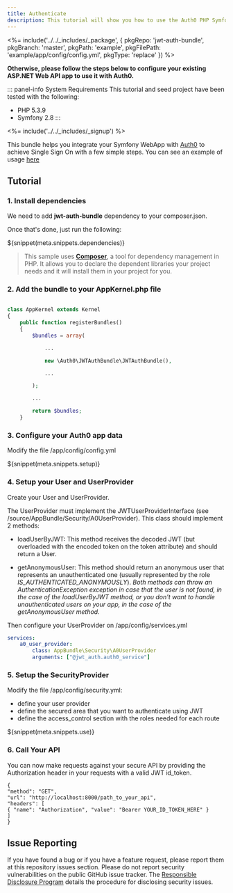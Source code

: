 ```yaml
---
title: Authenticate
description: This tutorial will show you how to use the Auth0 PHP Symfony SDK to add authentication and authorization to your API.
---
```


<%= include('../../_includes/_package', {
  pkgRepo: 'jwt-auth-bundle',
  pkgBranch: 'master',
  pkgPath: 'example',
  pkgFilePath: 'example/app/config/config.yml',
  pkgType: 'replace'
}) %>

**Otherwise, please follow the steps below to configure your existing ASP.NET Web API app to use it with Auth0.**

::: panel-info System Requirements
This tutorial and seed project have been tested with the following:
* PHP 5.3.9
* Symfony 2.8
:::

<%= include('../../_includes/_signup') %>

This bundle helps you integrate your Symfony WebApp with [Auth0](https://auth0.com/) to achieve Single Sign On with a few simple steps. You can see an example of usage [here](https://github.com/auth0/jwt-auth-bundle/tree/master/example)

## Tutorial

### 1. Install dependencies

We need to add **jwt-auth-bundle** dependency to your composer.json.

Once that's done, just run the following:

${snippet(meta.snippets.dependencies)}

> This sample uses **[Composer](https://getcomposer.org/doc/00-intro.md)**, a tool for dependency management in PHP. It allows you to declare the dependent libraries your project needs and it will install them in your project for you.

### 2. Add the bundle to your AppKernel.php file

```php

class AppKernel extends Kernel
{
    public function registerBundles()
    {
        $bundles = array(

            ...

            new \Auth0\JWTAuthBundle\JWTAuthBundle(),

            ...

        );

        ...

        return $bundles;
    }

```

### 3. Configure your Auth0 app data

Modify the file /app/config/config.yml

${snippet(meta.snippets.setup)}

### 4. Setup your User and UserProvider

Create your User and UserProvider.

The UserProvider must implement the JWTUserProviderInterface (see /source/AppBundle/Security/A0UserProvider). This class should implement 2 methods:

- loadUserByJWT: This method receives the decoded JWT (but overloaded with the encoded token on the token attribute) and should return a User.

- getAnonymousUser: This method should return an anonymous user that represents an unauthenticated one (usually represented by the role *IS_AUTHENTICATED_ANONYMOUSLY*).
*Both methods can throw an AuthenticationException exception in case that the user is not found, in the case of the loadUserByJWT method, or you don't want to handle unauthenticated users on your app, in the case of the getAnonymousUser method.*

Then configure your UserProvider on /app/config/services.yml

```yml
services:
    a0_user_provider:
        class: AppBundle\Security\A0UserProvider
        arguments: ["@jwt_auth.auth0_service"]
```

### 5. Setup the SecurityProvider

Modify the file /app/config/security.yml:

- define your user provider
- define the secured area that you want to authenticate using JWT
- define the access_control section with the roles needed for each route

${snippet(meta.snippets.use)}

### 6. Call Your API

You can now make requests against your secure API by providing the Authorization header in your requests with a valid JWT id_token.
```har
{
"method": "GET",
"url": "http://localhost:8000/path_to_your_api",
"headers": [
{ "name": "Authorization", "value": "Bearer YOUR_ID_TOKEN_HERE" }
]
}
```

## Issue Reporting

If you have found a bug or if you have a feature request, please report them at this repository issues section. Please do not report security vulnerabilities on the public GitHub issue tracker. The [Responsible Disclosure Program](https://auth0.com/whitehat) details the procedure for disclosing security issues.
